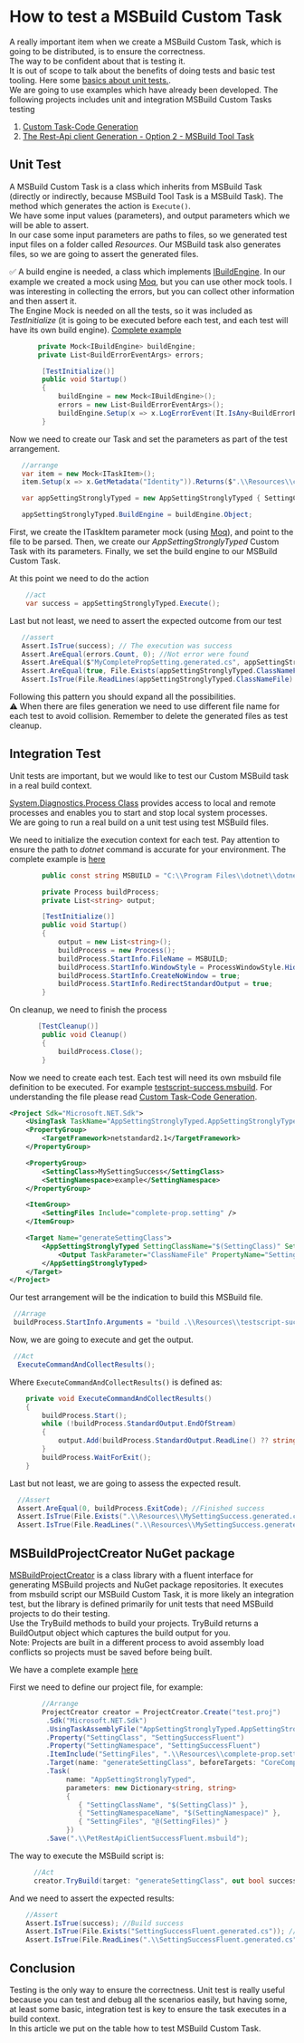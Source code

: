 # How to test a MSBuild Custom Task

A really important item when we create a MSBuild Custom Task, which is going to be distributed, is to ensure the correctness.  
The way to be confident about that is testing it.  
It is out of scope to talk about the benefits of doing tests and basic test tooling. Here some [basics about unit tests.](https://docs.microsoft.com/visualstudio/test/walkthrough-creating-and-running-unit-tests-for-managed-code?view=vs-2022).  
We are going to use examples which have already been developed. The following projects includes unit and integration MSBuild Custom Tasks testing

1. [Custom Task-Code Generation](./custom-task-code-generation/)
1. [The Rest-Api client Generation - Option 2 - MSBuild Tool Task](./rest-api-client-generation/)

## Unit Test

A MSBuild Custom Task is a class which inherits from MSBuild Task (directly or indirectly, because MSBuild Tool Task is a MSBuild Task). The method which generates the action is `Execute()`.  
We have some input values (parameters), and output parameters which we will be able to assert.  
In our case some input parameters are paths to files, so we generated test input files on a folder called _Resources_. Our MSBuild task also generates files, so we are going to assert the generated files.

:white_check_mark: A build engine is needed, a class which implements [IBuildEngine](https://docs.microsoft.com/dotnet/api/microsoft.build.framework.ibuildengine?view=msbuild-17-netcore). In our example we created a mock using [Moq](https://github.com/Moq/moq4/wiki/Quickstart), but you can use other mock tools. I was interesting in collecting the errors, but you can collect other information and then assert it.  
The Engine Mock is needed on all the tests, so it was included as _TestInitialize_ (it is going to be executed before each test, and each test will have its own build engine). [Complete example](./custom-task-code-generation/AppSettingStronglyTyped/AppSettingStronglyTyped.Test/AppSettingStronglyTypedTest.cs)

```c#
       private Mock<IBuildEngine> buildEngine;
       private List<BuildErrorEventArgs> errors;

        [TestInitialize()]
        public void Startup()
        {
            buildEngine = new Mock<IBuildEngine>();
            errors = new List<BuildErrorEventArgs>();
            buildEngine.Setup(x => x.LogErrorEvent(It.IsAny<BuildErrorEventArgs>())).Callback<BuildErrorEventArgs>(e => errors.Add(e));
        }

```

Now we need to create our Task and set the parameters as part of the test arrangement.

```csharp
   //arrange
   var item = new Mock<ITaskItem>();
   item.Setup(x => x.GetMetadata("Identity")).Returns($".\\Resources\\complete-prop.setting");

   var appSettingStronglyTyped = new AppSettingStronglyTyped { SettingClassName = "MyCompletePropSetting", SettingNamespaceName = "MyNamespace", SettingFiles = new[] { item.Object } };

   appSettingStronglyTyped.BuildEngine = buildEngine.Object;
```

First, we create the ITaskItem parameter mock (using [Moq](https://github.com/Moq/moq4/wiki/Quickstart)), and point to the file to be parsed. Then, we create our _AppSettingStronglyTyped_ Custom Task with its parameters. Finally, we set the build engine to our MSBuild Custom Task.

At this point we need to do the action

```csharp
    //act
    var success = appSettingStronglyTyped.Execute();
```

Last but not least, we need to assert the expected outcome from our test

```csharp
   //assert
   Assert.IsTrue(success); // The execution was success
   Assert.AreEqual(errors.Count, 0); //Not error were found
   Assert.AreEqual($"MyCompletePropSetting.generated.cs", appSettingStronglyTyped.ClassNameFile); // The Task expected output
   Assert.AreEqual(true, File.Exists(appSettingStronglyTyped.ClassNameFile)); // The file was generated
   Assert.IsTrue(File.ReadLines(appSettingStronglyTyped.ClassNameFile).SequenceEqual(File.ReadLines(".\\Resources\\complete-prop-class.txt"))); // Assenting the file content
```

Following this pattern you should expand all the possibilities.  
:warning: When there are files generation we need to use different file name for each test to avoid collision. Remember to delete the generated files as test cleanup.

## Integration Test

Unit tests are important, but we would like to test our Custom MSBuild task in a real build context.

[System.Diagnostics.Process Class](https://docs.microsoft.com/dotnet/api/system.diagnostics.process?view=net-6.0) provides access to local and remote processes and enables you to start and stop local system processes.  
We are going to run a real build on a unit test using test MSBuild files.

We need to initialize the execution context for each test. Pay attention to ensure the path to _dotnet_ command is accurate for your environment. The complete example is [here](./custom-task-code-generation/AppSettingStronglyTyped/AppSettingStronglyTyped.Test/AppSettingStronglyTypedIntegrationTest.cs)

```csharp
        public const string MSBUILD = "C:\\Program Files\\dotnet\\dotnet.exe";

        private Process buildProcess;
        private List<string> output;

        [TestInitialize()]
        public void Startup()
        {
            output = new List<string>();
            buildProcess = new Process();
            buildProcess.StartInfo.FileName = MSBUILD;
            buildProcess.StartInfo.WindowStyle = ProcessWindowStyle.Hidden;
            buildProcess.StartInfo.CreateNoWindow = true;
            buildProcess.StartInfo.RedirectStandardOutput = true;
        }
```

On cleanup, we need to finish the process

```csharp
       [TestCleanup()]
        public void Cleanup()
        {
            buildProcess.Close();
        }
```

Now we need to create each test. Each test will need its own msbuild file definition to be executed. For example [testscript-success.msbuild](./custom-task-code-generation/AppSettingStronglyTyped/AppSettingStronglyTyped.Test/Resources/testscript-success.msbuild). For understanding the file please read [Custom Task-Code Generation](./custom-task-code-generation/).

```xml
<Project Sdk="Microsoft.NET.Sdk">
	<UsingTask TaskName="AppSettingStronglyTyped.AppSettingStronglyTyped" AssemblyFile="..\AppSettingStronglyTyped.dll" />
	<PropertyGroup>
		<TargetFramework>netstandard2.1</TargetFramework>
	</PropertyGroup>

	<PropertyGroup>
		<SettingClass>MySettingSuccess</SettingClass>
		<SettingNamespace>example</SettingNamespace>
	</PropertyGroup>

	<ItemGroup>
		<SettingFiles Include="complete-prop.setting" />
	</ItemGroup>

	<Target Name="generateSettingClass">
		<AppSettingStronglyTyped SettingClassName="$(SettingClass)" SettingNamespaceName="$(SettingNamespace)" SettingFiles="@(SettingFiles)">
			<Output TaskParameter="ClassNameFile" PropertyName="SettingClassFileName" />
		</AppSettingStronglyTyped>
	</Target>
</Project>
```

Our test arrangement will be the indication to build this MSBuild file.

```csharp
 //Arrage
 buildProcess.StartInfo.Arguments = "build .\\Resources\\testscript-success.msbuild /t:generateSettingClass";
```

Now, we are going to execute and get the output.

```csharp
 //Act
  ExecuteCommandAndCollectResults();
```

Where `ExecuteCommandAndCollectResults()` is defined as:

```csharp
    private void ExecuteCommandAndCollectResults()
    {
        buildProcess.Start();
        while (!buildProcess.StandardOutput.EndOfStream)
        {
            output.Add(buildProcess.StandardOutput.ReadLine() ?? string.Empty);
        }
        buildProcess.WaitForExit();
    }
```

Last but not least, we are going to assess the expected result.

```csharp
  //Assert
  Assert.AreEqual(0, buildProcess.ExitCode); //Finished success
  Assert.IsTrue(File.Exists(".\\Resources\\MySettingSuccess.generated.cs")); // the expected resource was generated
  Assert.IsTrue(File.ReadLines(".\\Resources\\MySettingSuccess.generated.cs").SequenceEqual(File.ReadLines(".\\Resources\\testscript-success-class.txt"))); // asserting the file content
```

## MSBuildProjectCreator NuGet package

[MSBuildProjectCreator](https://github.com/jeffkl/MSBuildProjectCreator) is a class library with a fluent interface for generating MSBuild projects and NuGet package repositories. It executes from msbuild script our MSBuild Custom Task, it is more likely an integration test, but the library is defined primarily for unit tests that need MSBuild projects to do their testing.  
Use the TryBuild methods to build your projects. TryBuild returns a BuildOutput object which captures the build output for you.  
Note: Projects are built in a different process to avoid assembly load conflicts so projects must be saved before being built.

We have a complete example [here](./custom-task-code-generation/AppSettingStronglyTyped/AppSettingStronglyTyped.Test/AppSettingStronglyTypedIntegrationFluentTest.cs)

First we need to define our project file, for example:

```csharp
        //Arrange
        ProjectCreator creator = ProjectCreator.Create("test.proj")
         .Sdk("Microsoft.NET.Sdk")
         .UsingTaskAssemblyFile("AppSettingStronglyTyped.AppSettingStronglyTyped", "AppSettingStronglyTyped.dll")
         .Property("SettingClass", "SettingSuccessFluent")
         .Property("SettingNamespace", "SettingSuccessFluent")
         .ItemInclude("SettingFiles", ".\\Resources\\complete-prop.setting")
         .Target(name: "generateSettingClass", beforeTargets: "CoreCompile")
         .Task(
              name: "AppSettingStronglyTyped",
              parameters: new Dictionary<string, string>
              {
                 { "SettingClassName", "$(SettingClass)" },
                 { "SettingNamespaceName", "$(SettingNamespace)" },
                 { "SettingFiles", "@(SettingFiles)" }
              })
         .Save(".\\PetRestApiClientSuccessFluent.msbuild");
```

The way to execute the MSBuild script is:

```csharp
      //Act
      creator.TryBuild(target: "generateSettingClass", out bool success, out BuildOutput log);
```

And we need to assert the expected results:

```csharp
    //Assert
    Assert.IsTrue(success); //Build success
    Assert.IsTrue(File.Exists("SettingSuccessFluent.generated.cs")); // Asserting the file was generated
    Assert.IsTrue(File.ReadLines(".\\SettingSuccessFluent.generated.cs").SequenceEqual(File.ReadLines(".\\Resources\\success-fluent-success-class.txt"))); // Asserting file content
```

## Conclusion

Testing is the only way to ensure the correctness. Unit test is really useful because you can test and debug all the scenarios easily, but having some, at least some basic, integration test is key to ensure the task executes in a build context.  
In this article we put on the table how to test MSBuild Custom Task.
